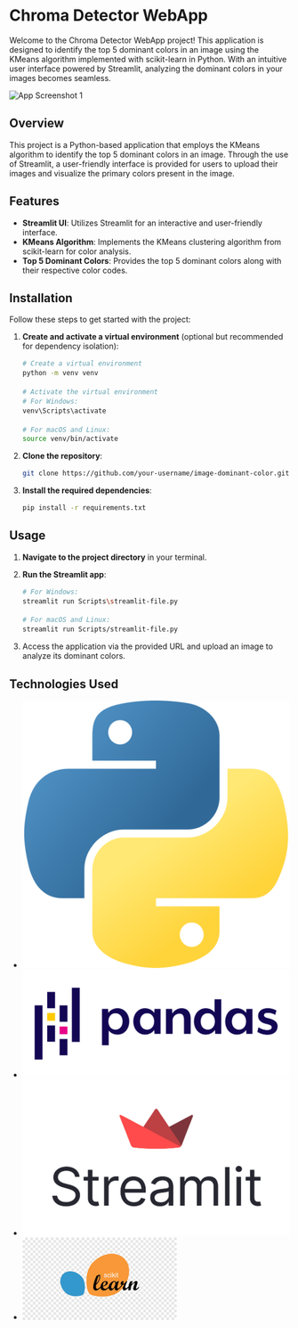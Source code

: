 # Chroma Detector WebApp

Welcome to the Chroma Detector WebApp project! This application is designed to identify the top 5 dominant colors in an image using the KMeans algorithm implemented with scikit-learn in Python. With an intuitive user interface powered by Streamlit, analyzing the dominant colors in your images becomes seamless.

![App Screenshot 1](git-img/aap-ss/ss-1.png)

## Overview

This project is a Python-based application that employs the KMeans algorithm to identify the top 5 dominant colors in an image. Through the use of Streamlit, a user-friendly interface is provided for users to upload their images and visualize the primary colors present in the image.

## Features

- **Streamlit UI**: Utilizes Streamlit for an interactive and user-friendly interface.
- **KMeans Algorithm**: Implements the KMeans clustering algorithm from scikit-learn for color analysis.
- **Top 5 Dominant Colors**: Provides the top 5 dominant colors along with their respective color codes.

## Installation

Follow these steps to get started with the project:

1. **Create and activate a virtual environment** (optional but recommended for dependency isolation):

    ```bash
    # Create a virtual environment
    python -m venv venv

    # Activate the virtual environment
    # For Windows:
    venv\Scripts\activate

    # For macOS and Linux:
    source venv/bin/activate
    ```

2. **Clone the repository**:

    ```bash
    git clone https://github.com/your-username/image-dominant-color.git
    ```

3. **Install the required dependencies**:

    ```bash
    pip install -r requirements.txt
    ```

## Usage

1. **Navigate to the project directory** in your terminal.

2. **Run the Streamlit app**:

    ```bash
    # For Windows:
    streamlit run Scripts\streamlit-file.py

    # For macOS and Linux:
    streamlit run Scripts/streamlit-file.py
    ```

3. Access the application via the provided URL and upload an image to analyze its dominant colors.

## Technologies Used

- ![Python](git-img/logo/python.png)
- ![Pandas](git-img/logo/pandas.png)
- ![streamlit](git-img/logo/streamlit.png)
- ![scikit-learn](git-img/logo/scikit-learn.png)